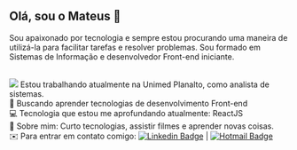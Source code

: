 ## Olá, sou o Mateus 👋
Sou apaixonado por tecnologia e sempre estou procurando uma maneira de utilizá-la para facilitar tarefas e resolver problemas. 
Sou formado em Sistemas de Informação e desenvolvedor Front-end iniciante.

<br/> <img src="http://unimedplanalto.com.br/site/img/favicon.png"> Estou trabalhando atualmente na Unimed Planalto, como analista de sistemas.
<br/>💜   Buscando aprender tecnologias de desenvolvimento Front-end
<br/>💻   Tecnologia que estou me aprofundando atualmente: ReactJS
<br/>💬   Sobre mim: Curto tecnologias, assistir filmes e aprender novas coisas.
<br/>✉️   Para entrar em contato comigo: [![Linkedin Badge](https://img.shields.io/badge/-Mateus_Souza-0077B5?style=flat-square&logo=Linkedin&logoColor=white&link=https://www.linkedin.com/in/mateus-souza-teles/)](https://www.linkedin.com/in/mateus-souza-teles/) 
| 
[![Hotmail Badge](https://img.shields.io/badge/-mateus__souza__teles@hotmail.com-0078D4?style=flat-square&logo=Microsoft-Outlook&logoColor=white&link=mailto:mateus_souza_teles@hotmail.com)](mailto:mateus_souza_teles@hotmail.com)

